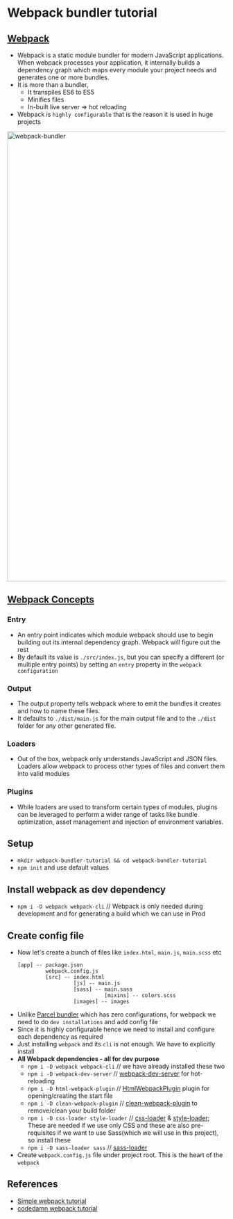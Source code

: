 # Webpack bundler tutorial

## [Webpack](https://webpack.js.org/)
- Webpack is a static module bundler for modern JavaScript applications. When webpack processes your application, it internally builds a dependency graph which maps every module your project needs and generates one or more bundles.
- It is more than a bundler,
  - It transpiles ES6 to ES5
  - Minifies files
  - In-built live server => hot reloading
- Webpack is `highly configurable` that is the reason it is used in huge projects

<img width="1035" alt="webpack-bundler" src="https://user-images.githubusercontent.com/4599623/87679657-12a64900-c79a-11ea-80cd-b63d192f6885.png">

## [Webpack Concepts](https://webpack.js.org/concepts/)

### Entry
- An entry point indicates which module webpack should use to begin building out its internal dependency graph. Webpack will figure out the rest
- By default its value is `./src/index.js`, but you can specify a different (or multiple entry points) by setting an `entry` property in the `webpack configuration`

### Output
- The output property tells webpack where to emit the bundles it creates and how to name these files.
- It defaults to `./dist/main.js` for the main output file and to the `./dist` folder for any other generated file.

### Loaders
- Out of the box, webpack only understands JavaScript and JSON files. Loaders allow webpack to process other types of files and convert them into valid modules

### Plugins
- While loaders are used to transform certain types of modules, plugins can be leveraged to perform a wider range of tasks like bundle optimization, asset management and injection of environment variables.


## Setup
- `mkdir webpack-bundler-tutorial && cd webpack-bundler-tutorial`
- `npm init` and use default values

## Install webpack as dev dependency
- `npm i -D webpack webpack-cli`   // Webpack is only needed during development and for generating a build which we can use in Prod

## Create config file
- Now let's create a bunch of files like `index.html`, `main.js`, `main.scss` etc
  ```
  [app] -- package.json
           webpack.config.js
           [src] -- index.html
                    [js] -- main.js
                    [sass] -- main.sass
                              [mixins] -- colors.scss
                    [images] -- images
  ```
- Unlike [Parcel bundler](https://github.com/Amarnath510/parcel-bundler-tutorial) which has zero configurations, for webpack we need to do `dev installations` and add config file
- Since it is highly configurable hence we need to install and configure each dependency as required
- Just installing `webpack` and its `cli` is not enough. We have to explicitly install 
- **All Webpack dependencies - all for dev purpose**
  - `npm i -D webpack webpack-cli`  // we have already installed these two
  - `npm i -D webpack-dev-server`   // [webpack-dev-server](https://github.com/webpack/webpack-dev-server) for hot-reloading
  - `npm i -D html-webpack-plugin`  // [HtmlWebpackPlugin](https://webpack.js.org/plugins/html-webpack-plugin/) plugin for opening/creating the start file
  - `npm i -D clean-webpack-plugin` // [clean-webpack-plugin](https://www.npmjs.com/package/clean-webpack-plugin) to remove/clean your build folder
  - `npm i -D css-loader style-loader` // [css-loader](https://webpack.js.org/loaders/css-loader/) & [style-loader](https://webpack.js.org/loaders/style-loader/#root); These are needed if we use only CSS and these are also pre-requisites if we want to use Sass(which we will use in this project), so install these
  - `npm i -D sass-loader sass` // [sass-loader](https://webpack.js.org/loaders/sass-loader/#root)
- Create `webpack.config.js` file under project root. This is the heart of the `webpack`

## References
- [Simple webpack tutorial](https://www.youtube.com/watch?v=3LZOL65sxhU)
- [codedamn webpack tutorial](https://www.youtube.com/watch?v=AHsP4JjvITg&list=PLYxzS__5yYQl9-x04VPyDecyPdNPAPmFQ&index=1)


